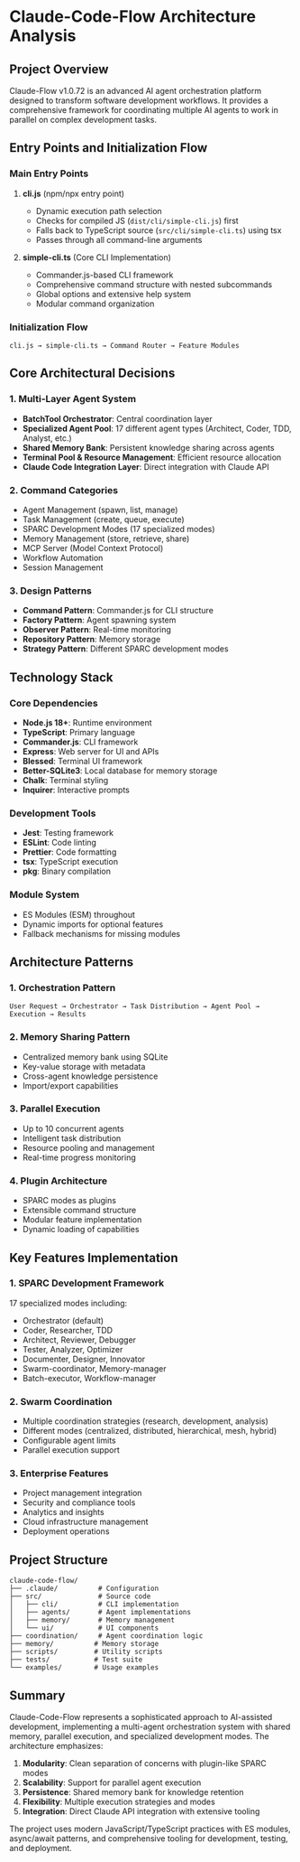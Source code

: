 # Claude-Code-Flow Architecture Analysis

## Project Overview

Claude-Flow v1.0.72 is an advanced AI agent orchestration platform designed to transform software development workflows. It provides a comprehensive framework for coordinating multiple AI agents to work in parallel on complex development tasks.

## Entry Points and Initialization Flow

### Main Entry Points
1. **cli.js** (npm/npx entry point)
   - Dynamic execution path selection
   - Checks for compiled JS (`dist/cli/simple-cli.js`) first
   - Falls back to TypeScript source (`src/cli/simple-cli.ts`) using tsx
   - Passes through all command-line arguments

2. **simple-cli.ts** (Core CLI Implementation)
   - Commander.js-based CLI framework
   - Comprehensive command structure with nested subcommands
   - Global options and extensive help system
   - Modular command organization

### Initialization Flow
```
cli.js → simple-cli.ts → Command Router → Feature Modules
```

## Core Architectural Decisions

### 1. Multi-Layer Agent System
- **BatchTool Orchestrator**: Central coordination layer
- **Specialized Agent Pool**: 17 different agent types (Architect, Coder, TDD, Analyst, etc.)
- **Shared Memory Bank**: Persistent knowledge sharing across agents
- **Terminal Pool & Resource Management**: Efficient resource allocation
- **Claude Code Integration Layer**: Direct integration with Claude API

### 2. Command Categories
- Agent Management (spawn, list, manage)
- Task Management (create, queue, execute)
- SPARC Development Modes (17 specialized modes)
- Memory Management (store, retrieve, share)
- MCP Server (Model Context Protocol)
- Workflow Automation
- Session Management

### 3. Design Patterns
- **Command Pattern**: Commander.js for CLI structure
- **Factory Pattern**: Agent spawning system
- **Observer Pattern**: Real-time monitoring
- **Repository Pattern**: Memory storage
- **Strategy Pattern**: Different SPARC development modes

## Technology Stack

### Core Dependencies
- **Node.js 18+**: Runtime environment
- **TypeScript**: Primary language
- **Commander.js**: CLI framework
- **Express**: Web server for UI and APIs
- **Blessed**: Terminal UI framework
- **Better-SQLite3**: Local database for memory storage
- **Chalk**: Terminal styling
- **Inquirer**: Interactive prompts

### Development Tools
- **Jest**: Testing framework
- **ESLint**: Code linting
- **Prettier**: Code formatting
- **tsx**: TypeScript execution
- **pkg**: Binary compilation

### Module System
- ES Modules (ESM) throughout
- Dynamic imports for optional features
- Fallback mechanisms for missing modules

## Architecture Patterns

### 1. Orchestration Pattern
```
User Request → Orchestrator → Task Distribution → Agent Pool → Execution → Results
```

### 2. Memory Sharing Pattern
- Centralized memory bank using SQLite
- Key-value storage with metadata
- Cross-agent knowledge persistence
- Import/export capabilities

### 3. Parallel Execution
- Up to 10 concurrent agents
- Intelligent task distribution
- Resource pooling and management
- Real-time progress monitoring

### 4. Plugin Architecture
- SPARC modes as plugins
- Extensible command structure
- Modular feature implementation
- Dynamic loading of capabilities

## Key Features Implementation

### 1. SPARC Development Framework
17 specialized modes including:
- Orchestrator (default)
- Coder, Researcher, TDD
- Architect, Reviewer, Debugger
- Tester, Analyzer, Optimizer
- Documenter, Designer, Innovator
- Swarm-coordinator, Memory-manager
- Batch-executor, Workflow-manager

### 2. Swarm Coordination
- Multiple coordination strategies (research, development, analysis)
- Different modes (centralized, distributed, hierarchical, mesh, hybrid)
- Configurable agent limits
- Parallel execution support

### 3. Enterprise Features
- Project management integration
- Security and compliance tools
- Analytics and insights
- Cloud infrastructure management
- Deployment operations

## Project Structure
```
claude-code-flow/
├── .claude/          # Configuration
├── src/              # Source code
│   ├── cli/          # CLI implementation
│   ├── agents/       # Agent implementations
│   ├── memory/       # Memory management
│   └── ui/           # UI components
├── coordination/     # Agent coordination logic
├── memory/          # Memory storage
├── scripts/         # Utility scripts
├── tests/           # Test suite
└── examples/        # Usage examples
```

## Summary

Claude-Code-Flow represents a sophisticated approach to AI-assisted development, implementing a multi-agent orchestration system with shared memory, parallel execution, and specialized development modes. The architecture emphasizes:

1. **Modularity**: Clean separation of concerns with plugin-like SPARC modes
2. **Scalability**: Support for parallel agent execution
3. **Persistence**: Shared memory bank for knowledge retention
4. **Flexibility**: Multiple execution strategies and modes
5. **Integration**: Direct Claude API integration with extensive tooling

The project uses modern JavaScript/TypeScript practices with ES modules, async/await patterns, and comprehensive tooling for development, testing, and deployment.
